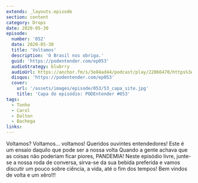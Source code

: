 ```yaml
---
extends: _layouts.episode
section: content
category: Drops
date: 2020-05-30
episode:
  number: '052'
  date: 2020-05-30
  title: 'Voltamos'
  description: 'O Brasil nos obriga.'
  guid: 'https://podentender.com/ep053'
  audioStrategy: blubrry
  audioUrl: https://anchor.fm/s/3e84ad44/podcast/play/22066470/https%3A%2F%2Fd3ctxlq1ktw2nl.cloudfront.net%2Fstaging%2F2020-10-3%2F125107002-44100-2-6ab7641b9033119a.mp3
  disqus: 'https://podentender.com/ep053'
  cover:
    url: '/assets/images/episode/053/53_capa_site.jpg'
    title: 'Capa do episódio: PODEntender #053'
tags:
  - Tonho
  - Carol
  - Dalton
  - Bachega
links:
---
```


Voltamos? Voltamos... voltamos!
Queridos ouvintes entendedores!
Este é um ensaio daquilo que pode ser a nossa volta
Quando a gente achava que as coisas não poderiam ficar piores, PANDEMIA!
Neste episódio livre, junte-se a nossa roda de conversa, sirva-se da sua bebida preferida e vamos discutir um pouco sobre ciência, a vida, até o fim dos tempos!
Bem vindos de volta e um xêro!!!

